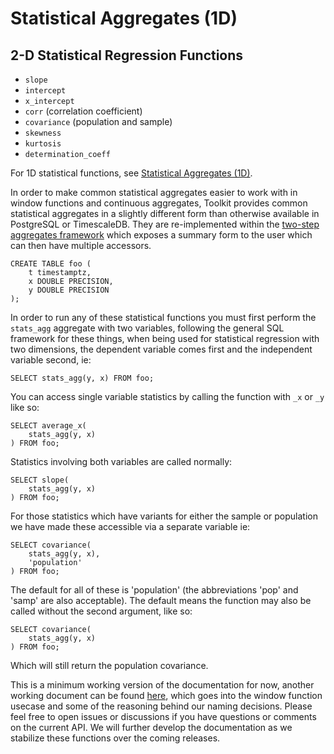 <!-- markdownlint-disable -->
<!-- vale off -->
# Statistical Aggregates (1D)

## 2-D Statistical Regression Functions

*   `slope`
*   `intercept`
*   `x_intercept`
*   `corr` (correlation coefficient)
*   `covariance` (population  and sample)
*   `skewness`
*   `kurtosis`
*   `determination_coeff`

For 1D statistical functions, see [Statistical Aggregates
(1D)](./stats_agg_1D.md).

In order to make common statistical aggregates easier to work with in window
functions and continuous aggregates, Toolkit provides common statistical
aggregates in a slightly different form than  otherwise available in
PostgreSQL or TimescaleDB. They are re-implemented within the [two-step aggregates
framework](./two-step_aggregation.md) which exposes a summary form to the user
which can then have multiple accessors.

```SQL, non-transactional
CREATE TABLE foo (
    t timestamptz,
    x DOUBLE PRECISION,
    y DOUBLE PRECISION
);
```

In order to run any of these statistical functions you must first perform the
`stats_agg` aggregate with two variables, following the general SQL framework
for these things, when being used for statistical regression with two
dimensions, the dependent variable comes first and the independent variable
second, ie:

<!-- DOCS-DESCRIPTION: Create a two-dimensional statistical aggregate from columns `x` and `y` in table `foo` -->
```SQL, ignore-output, publish(stats_agg)
SELECT stats_agg(y, x) FROM foo;
```

You can access single variable statistics by calling the function with `_x` or `_y` like so:

<!-- DOCS-DESCRIPTION: Calculate the average of variable `x` from two-dimensional data -->
```SQL, ignore-output, publish(average_x)
SELECT average_x(
    stats_agg(y, x)
) FROM foo;
```

Statistics involving both variables are called normally:

<!-- DOCS-DESCRIPTION: Calculate the slope from a two-dimensional statistical aggregate -->
```SQL, ignore-output, publish(slope)
SELECT slope(
    stats_agg(y, x)
) FROM foo;
```

For those statistics which have variants for either the sample or population we have made these accessible via a separate variable ie:

<!-- DOCS-DESCRIPTION: Calculate the covariance from a two-dimensional statistical aggregate -->
```SQL, ignore-output, publish(covariance)
SELECT covariance(
    stats_agg(y, x),
    'population'
) FROM foo;
```

The default for all of these is 'population' (the abbreviations 'pop' and 'samp' are also acceptable). The default means the function may also be called without the second argument, like so:

<!-- DOCS-DESCRIPTION: Calculate the covariance with an implicit argument of `population` -->
```SQL, ignore-output, publish(covariance)
SELECT covariance(
    stats_agg(y, x)
) FROM foo;
```

Which will still return the population covariance.

This is a minimum working version of the documentation for now, another working
document can be found [here](./rolling_average_api_working.md), which goes
into the window function usecase and some of the reasoning behind our naming
decisions. Please feel free to open issues or discussions if you have questions
or comments on the current API. We will further develop the documentation as we
stabilize these functions over the coming releases.
